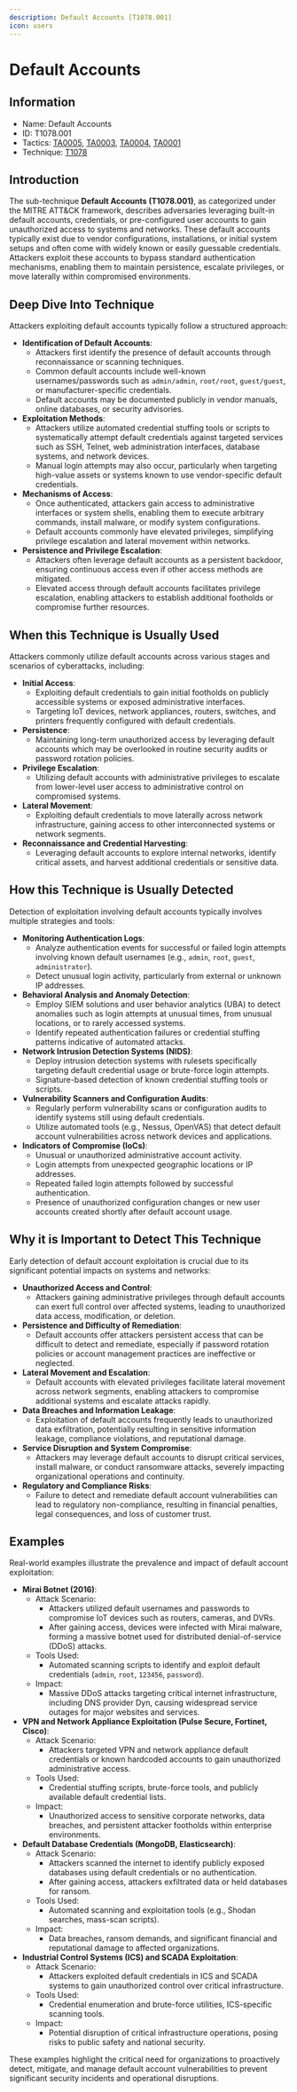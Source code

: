 ```yaml
---
description: Default Accounts [T1078.001]
icon: users
---
```


# Default Accounts

## Information

* Name: Default Accounts
* ID: T1078.001
* Tactics: [TA0005](../), [TA0003](../../ta0003/), [TA0004](../../ta0004/), [TA0001](../../ta0001/)
* Technique: [T1078](./)

## Introduction

The sub-technique **Default Accounts (T1078.001)**, as categorized under the MITRE ATT\&CK framework, describes adversaries leveraging built-in default accounts, credentials, or pre-configured user accounts to gain unauthorized access to systems and networks. These default accounts typically exist due to vendor configurations, installations, or initial system setups and often come with widely known or easily guessable credentials. Attackers exploit these accounts to bypass standard authentication mechanisms, enabling them to maintain persistence, escalate privileges, or move laterally within compromised environments.

## Deep Dive Into Technique

Attackers exploiting default accounts typically follow a structured approach:

* **Identification of Default Accounts**:
  * Attackers first identify the presence of default accounts through reconnaissance or scanning techniques.
  * Common default accounts include well-known usernames/passwords such as `admin/admin`, `root/root`, `guest/guest`, or manufacturer-specific credentials.
  * Default accounts may be documented publicly in vendor manuals, online databases, or security advisories.
* **Exploitation Methods**:
  * Attackers utilize automated credential stuffing tools or scripts to systematically attempt default credentials against targeted services such as SSH, Telnet, web administration interfaces, database systems, and network devices.
  * Manual login attempts may also occur, particularly when targeting high-value assets or systems known to use vendor-specific default credentials.
* **Mechanisms of Access**:
  * Once authenticated, attackers gain access to administrative interfaces or system shells, enabling them to execute arbitrary commands, install malware, or modify system configurations.
  * Default accounts commonly have elevated privileges, simplifying privilege escalation and lateral movement within networks.
* **Persistence and Privilege Escalation**:
  * Attackers often leverage default accounts as a persistent backdoor, ensuring continuous access even if other access methods are mitigated.
  * Elevated access through default accounts facilitates privilege escalation, enabling attackers to establish additional footholds or compromise further resources.

## When this Technique is Usually Used

Attackers commonly utilize default accounts across various stages and scenarios of cyberattacks, including:

* **Initial Access**:
  * Exploiting default credentials to gain initial footholds on publicly accessible systems or exposed administrative interfaces.
  * Targeting IoT devices, network appliances, routers, switches, and printers frequently configured with default credentials.
* **Persistence**:
  * Maintaining long-term unauthorized access by leveraging default accounts which may be overlooked in routine security audits or password rotation policies.
* **Privilege Escalation**:
  * Utilizing default accounts with administrative privileges to escalate from lower-level user access to administrative control on compromised systems.
* **Lateral Movement**:
  * Exploiting default credentials to move laterally across network infrastructure, gaining access to other interconnected systems or network segments.
* **Reconnaissance and Credential Harvesting**:
  * Leveraging default accounts to explore internal networks, identify critical assets, and harvest additional credentials or sensitive data.

## How this Technique is Usually Detected

Detection of exploitation involving default accounts typically involves multiple strategies and tools:

* **Monitoring Authentication Logs**:
  * Analyze authentication events for successful or failed login attempts involving known default usernames (e.g., `admin`, `root`, `guest`, `administrator`).
  * Detect unusual login activity, particularly from external or unknown IP addresses.
* **Behavioral Analysis and Anomaly Detection**:
  * Employ SIEM solutions and user behavior analytics (UBA) to detect anomalies such as login attempts at unusual times, from unusual locations, or to rarely accessed systems.
  * Identify repeated authentication failures or credential stuffing patterns indicative of automated attacks.
* **Network Intrusion Detection Systems (NIDS)**:
  * Deploy intrusion detection systems with rulesets specifically targeting default credential usage or brute-force login attempts.
  * Signature-based detection of known credential stuffing tools or scripts.
* **Vulnerability Scanners and Configuration Audits**:
  * Regularly perform vulnerability scans or configuration audits to identify systems still using default credentials.
  * Utilize automated tools (e.g., Nessus, OpenVAS) that detect default account vulnerabilities across network devices and applications.
* **Indicators of Compromise (IoCs)**:
  * Unusual or unauthorized administrative account activity.
  * Login attempts from unexpected geographic locations or IP addresses.
  * Repeated failed login attempts followed by successful authentication.
  * Presence of unauthorized configuration changes or new user accounts created shortly after default account usage.

## Why it is Important to Detect This Technique

Early detection of default account exploitation is crucial due to its significant potential impacts on systems and networks:

* **Unauthorized Access and Control**:
  * Attackers gaining administrative privileges through default accounts can exert full control over affected systems, leading to unauthorized data access, modification, or deletion.
* **Persistence and Difficulty of Remediation**:
  * Default accounts offer attackers persistent access that can be difficult to detect and remediate, especially if password rotation policies or account management practices are ineffective or neglected.
* **Lateral Movement and Escalation**:
  * Default accounts with elevated privileges facilitate lateral movement across network segments, enabling attackers to compromise additional systems and escalate attacks rapidly.
* **Data Breaches and Information Leakage**:
  * Exploitation of default accounts frequently leads to unauthorized data exfiltration, potentially resulting in sensitive information leakage, compliance violations, and reputational damage.
* **Service Disruption and System Compromise**:
  * Attackers may leverage default accounts to disrupt critical services, install malware, or conduct ransomware attacks, severely impacting organizational operations and continuity.
* **Regulatory and Compliance Risks**:
  * Failure to detect and remediate default account vulnerabilities can lead to regulatory non-compliance, resulting in financial penalties, legal consequences, and loss of customer trust.

## Examples

Real-world examples illustrate the prevalence and impact of default account exploitation:

* **Mirai Botnet (2016)**:
  * Attack Scenario:
    * Attackers utilized default usernames and passwords to compromise IoT devices such as routers, cameras, and DVRs.
    * After gaining access, devices were infected with Mirai malware, forming a massive botnet used for distributed denial-of-service (DDoS) attacks.
  * Tools Used:
    * Automated scanning scripts to identify and exploit default credentials (`admin`, `root`, `123456`, `password`).
  * Impact:
    * Massive DDoS attacks targeting critical internet infrastructure, including DNS provider Dyn, causing widespread service outages for major websites and services.
* **VPN and Network Appliance Exploitation (Pulse Secure, Fortinet, Cisco)**:
  * Attack Scenario:
    * Attackers targeted VPN and network appliance default credentials or known hardcoded accounts to gain unauthorized administrative access.
  * Tools Used:
    * Credential stuffing scripts, brute-force tools, and publicly available default credential lists.
  * Impact:
    * Unauthorized access to sensitive corporate networks, data breaches, and persistent attacker footholds within enterprise environments.
* **Default Database Credentials (MongoDB, Elasticsearch)**:
  * Attack Scenario:
    * Attackers scanned the internet to identify publicly exposed databases using default credentials or no authentication.
    * After gaining access, attackers exfiltrated data or held databases for ransom.
  * Tools Used:
    * Automated scanning and exploitation tools (e.g., Shodan searches, mass-scan scripts).
  * Impact:
    * Data breaches, ransom demands, and significant financial and reputational damage to affected organizations.
* **Industrial Control Systems (ICS) and SCADA Exploitation**:
  * Attack Scenario:
    * Attackers exploited default credentials in ICS and SCADA systems to gain unauthorized control over critical infrastructure.
  * Tools Used:
    * Credential enumeration and brute-force utilities, ICS-specific scanning tools.
  * Impact:
    * Potential disruption of critical infrastructure operations, posing risks to public safety and national security.

These examples highlight the critical need for organizations to proactively detect, mitigate, and manage default account vulnerabilities to prevent significant security incidents and operational disruptions.
